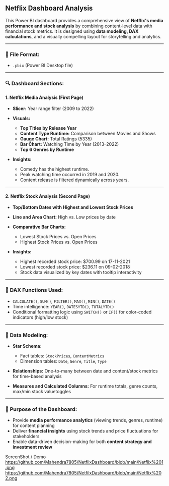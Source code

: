 ## **Netflix Dashboard Analysis**

This Power BI dashboard provides a comprehensive view of **Netflix's media performance and stock analysis** by combining content-level data with financial stock metrics. It is designed using **data modeling, DAX calculations**, and a visually compelling layout for storytelling and analytics.

---

### 📂 **File Format:**

* `.pbix` (Power BI Desktop file)

---

### 🔍 **Dashboard Sections:**

#### **1. Netflix Media Analysis (First Page)**

* **Slicer:** Year range filter (2009 to 2022)

* **Visuals:**

  * **Top Titles by Release Year**
  * **Content Type Runtime:** Comparison between Movies and Shows
  * **Gauge Chart:** Total Ratings (5335)
  * **Bar Chart:** Watching Time by Year (2013–2022)
  * **Top 6 Genres by Runtime**

* **Insights:**

  * Comedy has the highest runtime.
  * Peak watching time occurred in 2019 and 2020.
  * Content release is filtered dynamically across years.

---

#### **2. Netflix Stock Analysis (Second Page)**

* **Top/Bottom Dates with Highest and Lowest Stock Prices**

* **Line and Area Chart:** High vs. Low prices by date

* **Comparative Bar Charts:**

  * Lowest Stock Prices vs. Open Prices
  * Highest Stock Prices vs. Open Prices

* **Insights:**

  * Highest recorded stock price: \$700.99 on 17-11-2021
  * Lowest recorded stock price: \$236.11 on 09-02-2018
  * Stock data visualized by key dates with tooltip interactivity

---

### 🧮 **DAX Functions Used:**

* `CALCULATE()`, `SUM()`, `FILTER()`, `MAX()`, `MIN()`, `DATE()`
* Time intelligence: `YEAR()`, `DATESYTD()`, `TOTALYTD()`
* Conditional formatting logic using `SWITCH()` or `IF()` for color-coded indicators (high/low stock)

---

### 🧱 **Data Modeling:**

* **Star Schema:**

  * Fact tables: `StockPrices`, `ContentMetrics`
  * Dimension tables: `Date`, `Genre`, `Title`, `Type`
* **Relationships:** One-to-many between date and content/stock metrics for time-based analysis
* **Measures and Calculated Columns:** For runtime totals, genre counts, max/min stock valuetoggles

---

### 🎯 **Purpose of the Dashboard:**

* Provide **media performance analytics** (viewing trends, genres, runtime) for content planning
* Deliver **financial insights** using stock trends and price fluctuations for stakeholders
* Enable data-driven decision-making for both **content strategy and investment review**

ScreenShot / Demo
https://github.com/Mahendra7805/NetfilxDashboard/blob/main/Netflix%201.png
https://github.com/Mahendra7805/NetfilxDashboard/blob/main/Netflix%202.png
